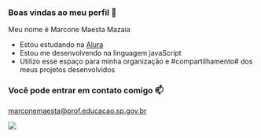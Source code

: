 ### Boas vindas ao meu perfil 💙

Meu nome é Marcone Maesta Mazaia
- Estou estudando na [Alura](https://www.alura.com.br)
- Estou me desenvolvendo na linguagem javaScript
- Utilizo esse espaço para minha organização e #compartilhamento# dos meus projetos desenvolvidos


### Você pode entrar em contato comigo 📫

marconemaesta@prof.educacao.sp.gov.br

![](https://media1.tenor.com/m/RddAsOMN-w0AAAAC/143-filiny-143.gif)




